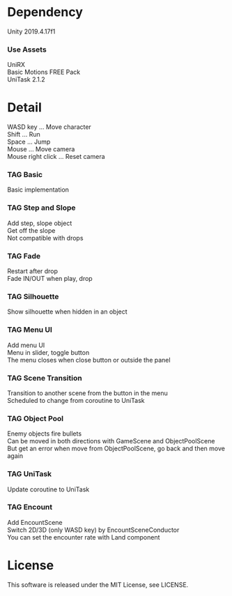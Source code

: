 # Dependency
Unity 2019.4.17f1

### Use Assets
UniRX  
Basic Motions FREE Pack  
UniTask 2.1.2

# Detail
WASD key ... Move character  
Shift ... Run  
Space ... Jump  
Mouse ... Move camera  
Mouse right click ... Reset camera

### TAG Basic
Basic implementation

### TAG Step and Slope
Add step, slope object  
Get off the slope  
Not compatible with drops

### TAG Fade
Restart after drop  
Fade IN/OUT when play, drop

### TAG Silhouette
Show silhouette when hidden in an object

### TAG Menu UI
Add menu UI  
Menu in slider, toggle button  
The menu closes when close button or outside the panel

### TAG Scene Transition
Transition to another scene from the button in the menu  
Scheduled to change from coroutine to UniTask

### TAG Object Pool
Enemy objects fire bullets  
Can be moved in both directions with GameScene and ObjectPoolScene  
But get an error when move from ObjectPoolScene, go back and then move again

### TAG UniTask
Update coroutine to UniTask

### TAG Encount
Add EncountScene  
Switch 2D/3D (only WASD key) by EncountSceneConductor  
You can set the encounter rate with Land component

# License
This software is released under the MIT License, see LICENSE.
